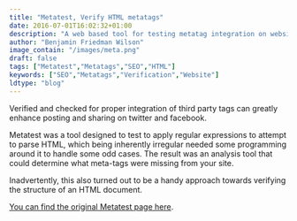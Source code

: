 ```yaml
---
title: "Metatest, Verify HTML metatags"
date: 2016-07-01T16:02:32+01:00
description: "A web based tool for testing metatag integration on websites."
author: "Benjamin Friedman Wilson"
image_contain: "/images/meta.png"
draft: false
tags: ["Metatest","Metatags","SEO","HTML"]
keywords: ["SEO","Metatags","Verification","Website"]
ldtype: "blog"
---
```


Verified and checked for proper integration of third party tags can greatly enhance posting and sharing on twitter and facebook.

Metatest was a tool designed to test to apply regular expressions to attempt to parse HTML, which being inherently irregular needed some programming around it to handle some odd cases. The result was an analysis tool that could determine what meta-tags were missing from your site.

Inadvertently, this also turned out to be a handy approach towards verifying the structure of an HTML document.

[You can find the original Metatest page here](/Metatest/).
